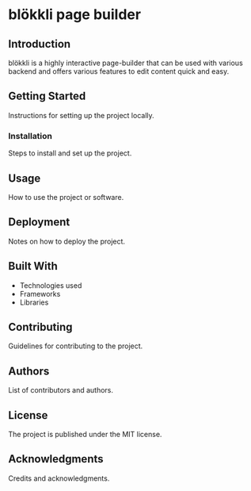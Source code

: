 # blökkli page builder

## Introduction

blökkli is a highly interactive page-builder that can be used with various
backend and offers various features to edit content quick and easy.

## Getting Started

Instructions for setting up the project locally.

### Installation

Steps to install and set up the project.

## Usage

How to use the project or software.

## Deployment

Notes on how to deploy the project.

## Built With

- Technologies used
- Frameworks
- Libraries

## Contributing

Guidelines for contributing to the project.

## Authors

List of contributors and authors.

## License

The project is published under the MIT license.

## Acknowledgments

Credits and acknowledgments.
